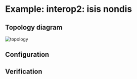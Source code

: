 # Example: interop2: isis nondis

## **Topology diagram**

![topology](/img/intop2-isis03.tst.png)

## **Configuration**

## **Verification**
